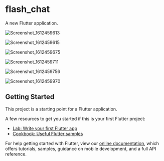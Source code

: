 # flash_chat

A new Flutter application.

![Screenshot_1612459613](https://user-images.githubusercontent.com/49126003/106932516-a856f500-6739-11eb-8fe8-9114a6f2d1cc.png)

![Screenshot_1612459615](https://user-images.githubusercontent.com/49126003/106932528-ac831280-6739-11eb-9827-820f638cb9d6.png)

![Screenshot_1612459675](https://user-images.githubusercontent.com/49126003/106932541-b147c680-6739-11eb-9733-286355f827c4.png)

![Screenshot_1612459711](https://user-images.githubusercontent.com/49126003/106932556-b6a51100-6739-11eb-8764-6cecfc42790a.png)

![Screenshot_1612459756](https://user-images.githubusercontent.com/49126003/106932583-bc025b80-6739-11eb-9b63-c6abe5aecb88.png)

![Screenshot_1612459970](https://user-images.githubusercontent.com/49126003/106932604-bf95e280-6739-11eb-8271-979dfe59b9ed.png)


## Getting Started

This project is a starting point for a Flutter application.

A few resources to get you started if this is your first Flutter project:

- [Lab: Write your first Flutter app](https://flutter.dev/docs/get-started/codelab)
- [Cookbook: Useful Flutter samples](https://flutter.dev/docs/cookbook)

For help getting started with Flutter, view our
[online documentation](https://flutter.dev/docs), which offers tutorials,
samples, guidance on mobile development, and a full API reference.
